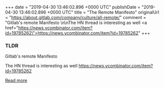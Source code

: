 +++
date = "2019-04-30 13:46:02.896 +0000 UTC"
publishDate = "2019-04-30 13:46:02.896 +0000 UTC"
title = "The Remote Manifesto"
originalUrl = "https://about.gitlab.com/company/culture/all-remote/"
comment = "Gitlab's remote Manifesto \n\nThe HN thread is interesting as well <a href=\"https://news.ycombinator.com/item?id=19785262\">https://news.ycombinator.com/item?id=19785262</a>"
+++

### TLDR

Gitlab's remote Manifesto 

The HN thread is interesting as well <a href="https://news.ycombinator.com/item?id=19785262">https://news.ycombinator.com/item?id=19785262</a>

[Read more](https://about.gitlab.com/company/culture/all-remote/)
